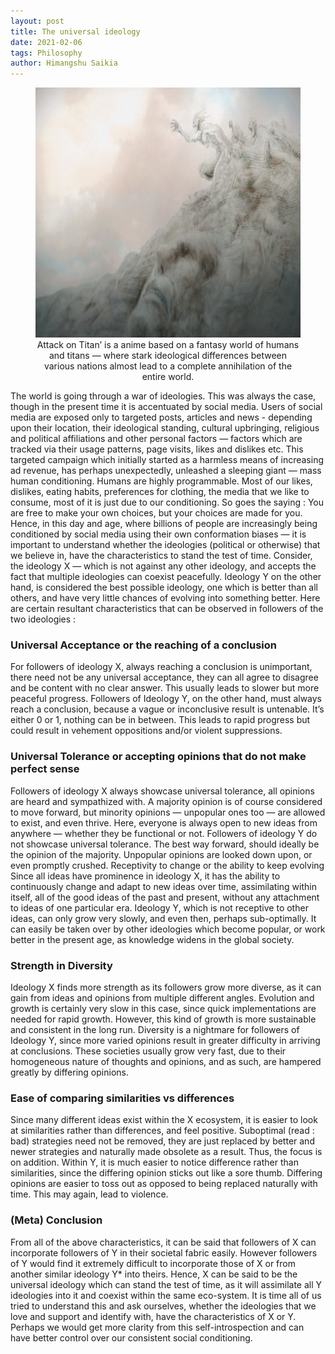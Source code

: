 ```yaml
---
layout: post
title: The universal ideology
date: 2021-02-06
tags: Philosophy
author: Himangshu Saikia
---
```


<center>
<figure>
    <img src="/assets/img/aot.jpeg"
         alt="'Attack on Titan' is a anime based on a fantasy world of humans and titans — where stark ideological differences between various nations almost lead to a complete annihilation of the entire world.
" height="400">
    <figcaption>Attack on Titan’ is a anime based on a fantasy world of humans and titans — where stark ideological differences between various nations almost lead to a complete annihilation of the entire world.</figcaption>
</figure>
</center>

The world is going through a war of ideologies. This was always the case, though in the present time it is accentuated by social media. Users of social media are exposed only to targeted posts, articles and news - depending upon their location, their ideological standing, cultural upbringing, religious and political affiliations and other personal factors — factors which are tracked via their usage patterns, page visits, likes and dislikes etc. This targeted campaign which initially started as a harmless means of increasing ad revenue, has perhaps unexpectedly, unleashed a sleeping giant — mass human conditioning.
Humans are highly programmable. Most of our likes, dislikes, eating habits, preferences for clothing, the media that we like to consume, most of it is just due to our conditioning. So goes the saying : You are free to make your own choices, but your choices are made for you.
Hence, in this day and age, where billions of people are increasingly being conditioned by social media using their own conformation biases — it is important to understand whether the ideologies (political or otherwise) that we believe in, have the characteristics to stand the test of time.
Consider, the ideology X — which is not against any other ideology, and accepts the fact that multiple ideologies can coexist peacefully. Ideology Y on the other hand, is considered the best possible ideology, one which is better than all others, and have very little chances of evolving into something better.
Here are certain resultant characteristics that can be observed in followers of the two ideologies :

### Universal Acceptance or the reaching of a conclusion
For followers of ideology X, always reaching a conclusion is unimportant, there need not be any universal acceptance, they can all agree to disagree and be content with no clear answer. This usually leads to slower but more peaceful progress.
Followers of Ideology Y, on the other hand, must always reach a conclusion, because a vague or inconclusive result is untenable. It’s either 0 or 1, nothing can be in between. This leads to rapid progress but could result in vehement oppositions and/or violent suppressions.


### Universal Tolerance or accepting opinions that do not make perfect sense
Followers of ideology X always showcase universal tolerance, all opinions are heard and sympathized with. A majority opinion is of course considered to move forward, but minority opinions — unpopular ones too — are allowed to exist, and even thrive. Here, everyone is always open to new ideas from anywhere — whether they be functional or not.
Followers of ideology Y do not showcase universal tolerance. The best way forward, should ideally be the opinion of the majority. Unpopular opinions are looked down upon, or even promptly crushed.
Receptivity to change or the ability to keep evolving
Since all ideas have prominence in ideology X, it has the ability to continuously change and adapt to new ideas over time, assimilating within itself, all of the good ideas of the past and present, without any attachment to ideas of one particular era.
Ideology Y, which is not receptive to other ideas, can only grow very slowly, and even then, perhaps sub-optimally. It can easily be taken over by other ideologies which become popular, or work better in the present age, as knowledge widens in the global society.


### Strength in Diversity
Ideology X finds more strength as its followers grow more diverse, as it can gain from ideas and opinions from multiple different angles. Evolution and growth is certainly very slow in this case, since quick implementations are needed for rapid growth. However, this kind of growth is more sustainable and consistent in the long run.
Diversity is a nightmare for followers of Ideology Y, since more varied opinions result in greater difficulty in arriving at conclusions. These societies usually grow very fast, due to their homogeneous nature of thoughts and opinions, and as such, are hampered greatly by differing opinions.


### Ease of comparing similarities vs differences
Since many different ideas exist within the X ecosystem, it is easier to look at similarities rather than differences, and feel positive. Suboptimal (read : bad) strategies need not be removed, they are just replaced by better and newer strategies and naturally made obsolete as a result. Thus, the focus is on addition.
Within Y, it is much easier to notice difference rather than similarities, since the differing opinion sticks out like a sore thumb. Differing opinions are easier to toss out as opposed to being replaced naturally with time. This may again, lead to violence.
### (Meta) Conclusion
From all of the above characteristics, it can be said that followers of X can incorporate followers of Y in their societal fabric easily. However followers of Y would find it extremely difficult to incorporate those of X or from another similar ideology Y* into theirs. Hence, X can be said to be the universal ideology which can stand the test of time, as it will assimilate all Y ideologies into it and coexist within the same eco-system. It is time all of us tried to understand this and ask ourselves, whether the ideologies that we love and support and identify with, have the characteristics of X or Y. Perhaps we would get more clarity from this self-introspection and can have better control over our consistent social conditioning.
